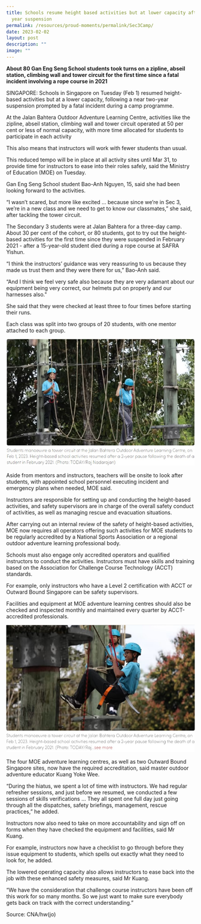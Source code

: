 ```yaml
---
title: Schools resume height based activities but at lower capacity after two
  year suspension
permalink: /resources/proud-moments/permalink/Sec3Camp/
date: 2023-02-02
layout: post
description: ""
image: ""
---
```

**About 80 Gan Eng Seng School students took turns on a zipline, abseil station, climbing wall and tower circuit for the first time since a fatal incident involving a rope course in 2021**

SINGAPORE: Schools in Singapore on Tuesday (Feb 1) resumed height-based activities but at a lower capacity, following a near two-year suspension prompted by a fatal incident during a camp programme.

At the Jalan Bahtera Outdoor Adventure Learning Centre, activities like the zipline, abseil station, climbing wall and tower circuit operated at 50 per cent or less of normal capacity, with more time allocated for students to participate in each activity

This also means that instructors will work with fewer students than usual.

This reduced tempo will be in place at all activity sites until Mar 31, to provide time for instructors to ease into their roles safely, said the Ministry of Education (MOE) on Tuesday. 

Gan Eng Seng School student Bao-Anh Nguyen, 15, said she had been looking forward to the activities. 

“I wasn’t scared, but more like excited ... because since we’re in Sec 3, we’re in a new class and we need to get to know our classmates,” she said, after tackling the tower circuit.

The Secondary 3 students were at Jalan Bahtera for a three-day camp. About 30 per cent of the cohort, or 80 students, got to try out the height-based activities for the first time since they were suspended in February 2021 - after a 15-year-old student died during a rope course at SAFRA Yishun.

“I think the instructors’ guidance was very reassuring to us because they made us trust them and they were there for us,” Bao-Anh said. 

“And I think we feel very safe also because they are very adamant about our equipment being very correct, our helmets put on properly and our harnesses also."

She said that they were checked at least three to four times before starting their runs. 

Each class was split into two groups of 20 students, with one mentor attached to each group.

![](/images/Sec3camp1.jpg)

Aside from mentors and instructors, teachers will be onsite to look after students, with appointed school personnel executing incident and emergency plans when needed, MOE said.

Instructors are responsible for setting up and conducting the height-based activities, and safety supervisors are in charge of the overall safety conduct of activities, as well as managing rescue and evacuation situations. 

After carrying out an internal review of the safety of height-based activities, MOE now requires all operators offering such activities for MOE students to be regularly accredited by a National Sports Association or a regional outdoor adventure learning professional body. 

Schools must also engage only accredited operators and qualified instructors to conduct the activities. Instructors must have skills and training based on the Association for Challenge Course Technology (ACCT) standards. 

For example, only instructors who have a Level 2 certification with ACCT or Outward Bound Singapore can be safety supervisors. 

Facilities and equipment at MOE adventure learning centres should also be checked and inspected monthly and maintained every quarter by ACCT-accredited professionals.

![](/images/Sec3camp2.jpg)

The four MOE adventure learning centres, as well as two Outward Bound Singapore sites, now have the required accreditation, said master outdoor adventure educator Kuang Yoke Wee. 

“During the hiatus, we spent a lot of time with instructors. We had regular refresher sessions, and just before we resumed, we conducted a few sessions of skills verifications … They all spent one full day just going through all the dispatches, safety briefings, management, rescue practices,” he added. 

Instructors now also need to take on more accountability and sign off on forms when they have checked the equipment and facilities, said Mr Kuang. 

For example, instructors now have a checklist to go through before they issue equipment to students, which spells out exactly what they need to look for, he added. 

The lowered operating capacity also allows instructors to ease back into the job with these enhanced safety measures, said Mr Kuang. 

“We have the consideration that challenge course instructors have been off this work for so many months. So we just want to make sure everybody gets back on track with the correct understanding.”

Source: CNA/hw(jo)